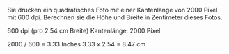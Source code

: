Sie drucken ein quadratisches Foto mit einer Kantenlänge von 2000 Pixel mit 600 dpi. Berechnen sie die Höhe und Breite in Zentimeter dieses Fotos.

600 dpi (pro 2.54 cm Breite)
Kantenlänge: 2000 Pixel

2000 / 600 = 3.33 Inches 
3.33 x 2.54 = 8.47 cm

